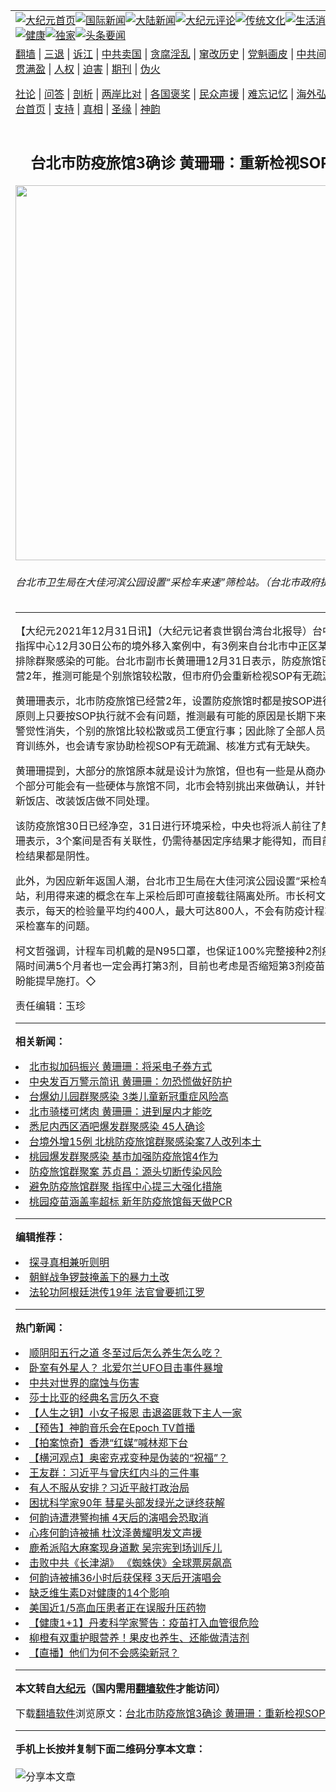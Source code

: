 <a name="1" id="1" target="_blank"></a><span id="1"></span>
<table align=center border="0"><tr><td colspan="2" VALIGN=TOP><a href="https://github.com/mobmvu3293/djy/blob/master/gb/nf1351518.md#1"><img src="https://raw.githubusercontent.com/mobmvu3293/www/master/t/djy/1.jpg" title="大纪元首页" alt="大纪元首页"></a><a href="https://github.com/mobmvu3293/djy/blob/master/gb/n24hr.md#1"><img src="https://raw.githubusercontent.com/mobmvu3293/www/master/t/djy/3.jpg" title="国际新闻" alt="国际新闻"></a><a href="https://github.com/mobmvu3293/djy/blob/master/gb/nsc413.md#1"><img src="https://raw.githubusercontent.com/mobmvu3293/www/master/t/djy/4.jpg" title="大陆新闻" alt="大陆新闻"></a><a href="https://github.com/mobmvu3293/djy/blob/master/gb/news392.md#1"><img src="https://raw.githubusercontent.com/mobmvu3293/www/master/t/djy/5.jpg" title="大纪元评论" alt="大纪元评论"></a><a href="https://github.com/mobmvu3293/djy/blob/master/gb/news2007.md#1"><img src="https://raw.githubusercontent.com/mobmvu3293/www/master/t/djy/6.jpg" title="传统文化" alt="传统文化"></a><a href="https://github.com/mobmvu3293/djy/blob/master/gb/news2008.md#1"><img src="https://raw.githubusercontent.com/mobmvu3293/www/master/t/djy/7.jpg" title="生活消费" alt="生活消费"></a><a href="https://github.com/mobmvu3293/djy/blob/master/gb/ncyule.md#1"><img src="https://raw.githubusercontent.com/mobmvu3293/www/master/t/djy/8.jpg" title="娱乐休闲" alt="娱乐休闲"></a><a href="https://github.com/mobmvu3293/djy/blob/master/gb/nsc1002.md#1"><img src="https://raw.githubusercontent.com/mobmvu3293/www/master/t/djy/9.jpg" title="健康" alt="健康"></a><a href="https://github.com/mobmvu3293/djy/blob/master/gb/nf6092.md#1"><img src="https://raw.githubusercontent.com/mobmvu3293/www/master/t/djy/10a.jpg" title="独家" alt="独家"></a><a href="https://github.com/mobmvu3293/djy/blob/master/gb/nf4514.md#1"><img src="https://raw.githubusercontent.com/mobmvu3293/www/master/t/djy/12a.jpg" title="头条要闻" alt="头条要闻"></a></td></tr>
<tr><td colspan="2" VALIGN=TOP><a target="_blank" href="https://github.com/mobmvu3293/www/blob/master/README.md?zsrh#1">翻墙</a> | <a target="_blank" href="https://github.com/mobmvu3293/djy/blob/master/gb/nf5657.md#1">三退</a> | <a target="_blank" href="https://github.com/mobmvu3293/djy/blob/master/gb/nf6124.md#1">诉江</a> | <a target="_blank" href="https://github.com/mobmvu3293/djy/blob/master/gb/nf1176117.md#1">中共卖国</a> | <a target="_blank" href="https://github.com/mobmvu3293/djy/blob/master/gb/nf5773.md#1">贪腐淫乱</a> | <a target="_blank" href="https://github.com/mobmvu3293/djy/blob/master/gb/nf1176115.md#1">窜改历史</a> | <a target="_blank" href="https://github.com/mobmvu3293/djy/blob/master/gb/nf1176107.md#1">党魁画皮</a> | <a target="_blank" href="https://github.com/mobmvu3293/djy/blob/master/gb/nf1320400.md#1">中共间谍</a> | <a target="_blank" href="https://github.com/mobmvu3293/djy/blob/master/gb/nf1176114.md#1">破坏传统</a> | <a target="_blank" href="https://github.com/mobmvu3293/ntdtv/blob/master/gb/prog447_1.md#1">恶贯满盈</a> | <a target="_blank" href="https://github.com/mobmvu3293/djy/blob/master/gb/ncid278.md#1">人权</a> | <a target="_blank" href="https://github.com/mobmvu3293/djy/blob/master/gb/nf1176111.md#1">迫害</a> | <a target="_blank" href="https://gitlab.com/szzdlab/mh-qikan/blob/master/README.md#1">期刊</a> | <a target="_blank" href="https://github.com/mobmvu3293/djy/blob/master/gb/nf5562.md#1">伪火</a></p><p><a target="_blank" href="https://github.com/mobmvu3293/djy/blob/master/gb/9p.md#1">社论</a> | <a target="_blank" href="https://github.com/mobmvu3293/djy/blob/master/gb/nf4378.md#1">问答</a> | <a target="_blank" href="https://github.com/mobmvu3293/djy/blob/master/gb/nf5792.md#1">剖析</a> | <a target="_blank" href="https://github.com/mobmvu3293/djy/blob/master/gb/nf5735.md#1">两岸比对</a> | <a target="_blank" href="https://github.com/mobmvu3293/djy/blob/master/gb/nf6119.md#1">各国褒奖</a> | <a target="_blank" href="https://github.com/mobmvu3293/djy/blob/master/gb/nf6120.md#1">民众声援</a> | <a target="_blank" href="https://github.com/mobmvu3293/djy/blob/master/gb/nf1188594.md#1">难忘记忆</a> | <a target="_blank" href="https://github.com/mobmvu3293/djy/blob/master/gb/nf3180.md#1">海外弘传</a> | <a target="_blank" href="https://github.com/mobmvu3293/djy/blob/master/gb/nf5410.md#1">万人上访</a> | <a target="_blank" href="https://github.com/mobmvu3293/www/blob/master/README.md?zsrh#1">平台首页</a> | <a target="_blank" href="https://github.com/mobmvu3293/djy/blob/master/gb/nf4386.md#1">支持</a> | <a target="_blank" href="https://github.com/mobmvu3293/djy/blob/master/gb/nf4389.md#1">真相</a> | <a target="_blank" href="https://github.com/mobmvu3293/djy/blob/master/gb/nf5790.md#1">圣缘</a> | <a target="_blank" href="https://github.com/mobmvu3293/djy/blob/master/gb/nf4786.md#1">神韵</a></td></tr>
<tr><td VALIGN=TOP width="626"><h2 align=center>台北市防疫旅馆3确诊 黄珊珊：重新检视SOP完整性</h2>
<img width="600" src="https://i.epochtimes.com/assets/uploads/2021/12/id13471903-534839-600x400.jpg" />
<h6>台北市卫生局在大佳河滨公园设置“采检车来速”筛检站。（台北市政府提供）
</h6>
<hr>
<p>【大纪元2021年12月31日讯】（大纪元记者袁世钢台湾台北报导）台中央流行疫情指挥中心12月30日公布的境外移入案例中，有3例来自<ahref="https://github.com/mobmvu3293/djy/blob/master/gb/tag/%E5%8F%B0%E5%8C%97%E5%B8%82.md#1">台北市</a>中正区某<ahref="https://github.com/mobmvu3293/djy/blob/master/gb/tag/%E9%98%B2%E7%96%AB%E6%97%85%E9%A6%86.md#1">防疫旅馆</a>，不排除<ahref="https://github.com/mobmvu3293/djy/blob/master/gb/tag/%E7%BE%A4%E8%81%9A%E6%84%9F%E6%9F%93.md#1">群聚感染</a>的可能。<ahref="https://github.com/mobmvu3293/djy/blob/master/gb/tag/%E5%8F%B0%E5%8C%97%E5%B8%82.md#1">台北市</a>副市长<ahref="https://github.com/mobmvu3293/djy/blob/master/gb/tag/%E9%BB%84%E7%8F%8A%E7%8F%8A.md#1">黄珊珊</a>12月31日表示，防疫旅馆已在台北市经营2年，推测可能是个别旅馆较松散，但市府仍会重新检视SOP有无疏漏。</p>
<p><ahref="https://github.com/mobmvu3293/djy/blob/master/gb/tag/%E9%BB%84%E7%8F%8A%E7%8F%8A.md#1">黄珊珊</a>表示，北市<ahref="https://github.com/mobmvu3293/djy/blob/master/gb/tag/%E9%98%B2%E7%96%AB%E6%97%85%E9%A6%86.md#1">防疫旅馆</a>已经营2年，设置防疫旅馆时都是按SOP进行动线设计，原则上只要按SOP执行就不会有问题，推测最有可能的原因是长期下来，工作人员的警觉性消失，个别的旅馆比较松散或员工便宜行事；因此除了全部人员要再做一次教育训练外，也会请专家协助检视SOP有无疏漏、核准方式有无缺失。</p>
<p>黄珊珊提到，大部分的旅馆原本就是设计为旅馆，但也有一些是从商办所改建的，这个部分可能会有一些硬体与旅馆不同，北市会特别挑出来做确认，并针对老旧饭店、新饭店、改装饭店做不同处理。</p>
<p>该防疫旅馆30日已经净空，31日进行环境采检，中央也将派人前往了解状况。黄珊珊表示，3个案间是否有关联性，仍需待基因定序结果才能得知，而目前工作人员筛检结果都是阴性。</p>
<p>此外，为因应新年返国人潮，台北市卫生局在大佳河滨公园设置“采检车来速”筛检站，利用得来速的概念在车上采检后即可直接载往隔离处所。市长柯文哲31日视察时表示，每天的检验量平均约400人，最大可达800人，不会有防疫计程车数量不足或采检塞车的问题。</p>
<p>柯文哲强调，计程车司机戴的是N95口罩，也保证100%完整接种2剂疫苗，符合间隔时间满5个月者也一定会再打第3剂，目前也考虑是否缩短第3剂疫苗的间隔时间，盼能提早施打。◇</p>
<p>责任编辑：玉珍</p>

<hr>


<strong>相关新闻：</strong>
<li><a href="https://github.com/mobmvu3293/djy/blob/master/gb/21/8/4/n13138650.md#1">北市拟加码振兴 黄珊珊：将采电子券方式</a></li>
<li><a href="https://github.com/mobmvu3293/djy/blob/master/gb/21/9/5/n13211925.md#1">中央发百万警示简讯 黄珊珊：勿恐慌做好防护</a></li>
<li><a href="https://github.com/mobmvu3293/djy/blob/master/gb/21/9/7/n13217337.md#1">台爆幼儿园群聚感染 3类儿童新冠重症风险高</a></li>
<li><a href="https://github.com/mobmvu3293/djy/blob/master/gb/21/9/14/n13233456.md#1">北市骑楼可烤肉 黄珊珊：进到屋内才能吃</a></li>
<li><a href="https://github.com/mobmvu3293/djy/blob/master/gb/21/12/9/n13425524.md#1">悉尼内西区酒吧爆发群聚感染 45人确诊</a></li>
<li><a href="https://github.com/mobmvu3293/djy/blob/master/gb/21/12/17/n13443568.md#1">台境外增15例 北桃防疫旅馆群聚感染案7人改列本土</a></li>
<li><a href="https://github.com/mobmvu3293/djy/blob/master/gb/21/12/17/n13443610.md#1">桃园爆发群聚感染  基市加强防疫旅馆4作为</a></li>
<li><a href="https://github.com/mobmvu3293/djy/blob/master/gb/21/12/20/n13448352.md#1">防疫旅馆群聚案 苏贞昌：源头切断传染风险</a></li>
<li><a href="https://github.com/mobmvu3293/djy/blob/master/gb/21/12/21/n13450813.md#1">避免防疫旅馆群聚 指挥中心提三大强化措施</a></li>
<li><a href="https://github.com/mobmvu3293/djy/blob/master/gb/21/12/29/n13465909.md#1">桃园疫苗涵盖率超标  新年防疫旅馆每天做PCR</a></li>
<hr>


<strong>编辑推荐：</strong>
<li><a href="https://github.com/upjkzu3674/djy/blob/master/gb/11/6/17/n3289382.md?dfh#1" target="_blank">探寻真相兼听则明</a></li><li><a href="https://github.com/tsiac2612/djy/blob/master/gb/18/6/17/n10491766.md#1" target="_blank">朝鲜战争锣鼓掩盖下的暴力土改</a></li><li><a href="https://github.com/tsiac2612/djy/blob/master/gb/19/6/30/n11355603.md#1" target="_blank">法轮功阿根廷洪传19年 法官曾要抓江罗</a></li>
<hr>

<strong>热门新闻：</strong>
<li><a href="https://github.com/mobmvu3293/djy/blob/master/gb/21/12/25/n13458714.md#1">顺阴阳五行之道 冬至过后怎么养生怎么吃？</a></li>
<li><a href="https://github.com/mobmvu3293/djy/blob/master/gb/21/12/28/n13463985.md#1">卧室有外星人？ 北爱尔兰UFO目击事件暴增</a></li>
<li><a href="https://github.com/mobmvu3293/djy/blob/master/gb/21/12/28/n13463833.md#1">中共对世界的腐蚀与伤害</a></li>
<li><a href="https://github.com/mobmvu3293/djy/blob/master/gb/21/12/24/n13457354.md#1">莎士比亚的经典名言历久不衰</a></li>
<li><a href="https://github.com/mobmvu3293/djy/blob/master/gb/21/11/15/n13376504.md#1">【人生之钥】小女子报恩 击退盗匪救下主人一家</a></li>
<li><a href="https://github.com/mobmvu3293/djy/blob/master/gb/21/12/30/n13470118.md#1">【预告】神韵音乐会在Epoch TV首播</a></li>
<li><a href="https://github.com/mobmvu3293/djy/blob/master/gb/21/12/30/n13469488.md#1">【拍案惊奇】香港“红媒”喊林郑下台</a></li>
<li><a href="https://github.com/mobmvu3293/djy/blob/master/gb/21/12/30/n13470713.md#1">【横河观点】奥密克戎变种是伪装的“祝福”？</a></li>
<li><a href="https://github.com/mobmvu3293/djy/blob/master/gb/21/12/29/n13465503.md#1">王友群：习近平与曾庆红内斗的三件事</a></li>
<li><a href="https://github.com/mobmvu3293/djy/blob/master/gb/21/12/29/n13466467.md#1">有人不服从安排？习近平敲打政治局</a></li>
<li><a href="https://github.com/mobmvu3293/djy/blob/master/gb/21/12/29/n13465668.md#1">困扰科学家90年 彗星头部发绿光之谜终获解</a></li>
<li><a href="https://github.com/mobmvu3293/djy/blob/master/gb/21/12/29/n13465567.md#1">何韵诗遭港警拘捕 4天后的演唱会恐取消</a></li>
<li><a href="https://github.com/mobmvu3293/djy/blob/master/gb/21/12/29/n13467331.md#1">心疼何韵诗被捕 杜汶泽黄耀明发文声援</a></li>
<li><a href="https://github.com/mobmvu3293/djy/blob/master/gb/21/12/29/n13466258.md#1">鹿希派陷大麻案现身道歉 吴宗宪到场训斥儿</a></li>
<li><a href="https://github.com/mobmvu3293/djy/blob/master/gb/21/12/29/n13467474.md#1">击败中共《长津湖》 《蜘蛛侠》全球票房飙高</a></li>
<li><a href="https://github.com/mobmvu3293/djy/blob/master/gb/21/12/30/n13470267.md#1">何韵诗被捕36小时后获保释 3天后开演唱会</a></li>
<li><a href="https://github.com/mobmvu3293/djy/blob/master/gb/21/12/28/n13464654.md#1">缺乏维生素D对健康的14个影响</a></li>
<li><a href="https://github.com/mobmvu3293/djy/blob/master/gb/21/12/28/n13464681.md#1">美国近1/5高血压患者正在误服升压药物</a></li>
<li><a href="https://github.com/mobmvu3293/djy/blob/master/gb/21/12/28/n13463967.md#1">【健康1+1】丹麦科学家警告：疫苗打入血管很危险</a></li>
<li><a href="https://github.com/mobmvu3293/djy/blob/master/gb/21/12/28/n13463983.md#1">柳橙有双重护眼营养！果皮也养生、还能做清洁剂</a></li>
<li><a href="https://github.com/mobmvu3293/djy/blob/master/gb/21/12/30/n13468112.md#1">【直播】他们为何不会感染新冠？</a></li>
<hr>

<strong>本文转自<a href="https://www.epochtimes.com">大纪元</a>（国内需用<a href="https://github.com/mobmvu3293/www/blob/master/README.md#8">翻墙软件</a>才能访问）</strong><p>下载<a href="https://github.com/mobmvu3293/www/blob/master/README.md#8">翻墙软件</a>浏览原文：<a href="https://www.epochtimes.com/gb/21/12/31/n13471901.htm">台北市防疫旅馆3确诊 黄珊珊：重新检视SOP完整性</a></p><hr>

<strong>手机上长按并复制下面二维码分享本文章：</strong><br><br><img src="https://chart.apis.google.com/chart?cht=qr&chs=240x240&choe=UTF-8&chld=M|2&chl=https://github.com/mobmvu3293/djy/blob/master/gb/21/12/31/n13471901.md%231" title="分享本文章"></td><td VALIGN=TOP><a href="https://github.com/mobmvu3293/djy/blob/master/gb/16/1/21/n4622075.md?dfh#1" target="_blank"><img src="https://raw.githubusercontent.com/mobmvu3293/djy/master/gb/300/wei-f1.jpg" title="中共的伪火骗局"  alt="中共的伪火骗局"></a><br><a href="https://github.com/mobmvu3293/www/blob/master/README.md?dfh#9" target="_blank"><img src="https://raw.githubusercontent.com/mobmvu3293/djy/master/gb/300/yong-h.jpg" title="永恒的见证"  alt="永恒的见证"></a><br><a href="https://github.com/mobmvu3293/djy/blob/master/gb/13/9/29/n3974789.md?dfh#1" target="_blank"><img src="https://raw.githubusercontent.com/mobmvu3293/djy/master/gb/300/shang-lnz.jpg" title="善良女子被中共投男牢"  alt="善良女子被中共投男牢"></a><br><a href="https://github.com/mobmvu3293/djy/blob/master/gb/16/3/16/n4663449.md?dfh#1" target="_blank"><img src="https://raw.githubusercontent.com/mobmvu3293/djy/master/gb/300/huo-z3.jpg" title="警卫目击活摘器官"  alt="警卫目击活摘器官"></a><br><a href="https://github.com/mobmvu3293/djy/blob/master/gb/16/8/7/n8177641.md?dfh#1" target="_blank"><img src="https://raw.githubusercontent.com/mobmvu3293/djy/master/gb/300/huo-z4.jpg" title="证人描述活摘恐怖"  alt="证人描述活摘恐怖"></a><br><a href="https://github.com/mobmvu3293/djy/blob/master/gb/10/4/19/n2881569.md?dfh#1" target="_blank"><img src="https://raw.githubusercontent.com/mobmvu3293/djy/master/gb/300/huo-z1.jpg" title="揭开活摘器官黑幕"  alt="揭开活摘器官黑幕"></a><br><a href="https://github.com/mobmvu3293/djy/blob/master/gb/10/11/7/n3077476.md?dfh#1" target="_blank"><img src="https://raw.githubusercontent.com/mobmvu3293/djy/master/gb/300/ma-ks.jpg" title="马克思的成魔之路"  alt="马克思的成魔之路"></a><br><a href="https://github.com/mobmvu3293/djy/blob/master/gb/14/6/9/n4173977.md?dfh#1" target="_blank"><img src="https://raw.githubusercontent.com/mobmvu3293/djy/master/gb/300/chang-zs.jpg" title="藏字石 蕴天机"  alt="藏字石 蕴天机"></a><br><a href="https://github.com/mobmvu3293/djy/blob/master/gb/18/5/10/n10381511.md?dfh#1" target="_blank"><img src="https://raw.githubusercontent.com/mobmvu3293/djy/master/gb/300/st1.jpg" title="关注三亿人三退"  alt="关注三亿人三退"></a><br><a href="https://github.com/mobmvu3293/djy/blob/master/gb/18/3/21/n10237682.md?dfh#1" target="_blank"><img src="https://raw.githubusercontent.com/mobmvu3293/djy/master/gb/300/jie-t.jpg" title="解体中共复兴中华"  alt="解体中共复兴中华"></a><br><a href="https://github.com/mobmvu3293/djy/blob/master/gb/9/2/9/n2422991.md?dfh#1" target="_blank"><img src="https://raw.githubusercontent.com/mobmvu3293/djy/master/gb/300/gao-zs.jpg" title="中共迫害良心律师"  alt="中共迫害良心律师"></a><br><a href="https://github.com/mobmvu3293/djy/blob/master/gb/18/12/9/n10900044.md?dfh#1" target="_blank"><img src="https://raw.githubusercontent.com/mobmvu3293/djy/master/gb/300/sj1.jpg" title="三百多万人举报江泽民"  alt="三百多万人举报江泽民"></a><br><a href="https://github.com/mobmvu3293/djy/blob/master/gb/18/8/28/n10672014.md?dfh#1" target="_blank"><img src="https://raw.githubusercontent.com/mobmvu3293/djy/master/gb/300/sj2.jpg" title="这些官员为何起诉江泽民"  alt="这些官员为何起诉江泽民"></a><br><a href="https://github.com/mobmvu3293/djy/blob/master/gb/8/12/18/n2367165.md?dfh#1" target="_blank"><img src="https://raw.githubusercontent.com/mobmvu3293/djy/master/gb/300/liangan.jpg" title="海峡两岸的强烈对比"  alt="海峡两岸的强烈对比"></a><br><a href="https://github.com/mobmvu3293/djy/blob/master/gb/15/12/10/n4593139.md?dfh#1" target="_blank"><img src="https://raw.githubusercontent.com/mobmvu3293/djy/master/gb/300/jia-ndzl.jpg" title="加拿大总理的贺信"  alt="加拿大总理的贺信"></a><br><a href="https://github.com/mobmvu3293/djy/blob/master/gb/11/6/17/n3289382.md?dfh#1" target="_blank"><img src="https://raw.githubusercontent.com/mobmvu3293/djy/master/gb/300/xiao-wd.jpg" title="探寻真相兼听则明"  alt="探寻真相兼听则明"></a><br><a href="https://github.com/mobmvu3293/djy/blob/master/gb/18/10/27/n10812623.md?dfh#1" target="_blank"><img src="https://raw.githubusercontent.com/mobmvu3293/djy/master/gb/300/yindu.jpg" title="印度媒体报道东方"  alt="印度媒体报道东方"></a><br><a href="https://github.com/mobmvu3293/djy/blob/master/gb/18/6/9/n10469652.md?dfh#1" target="_blank"><img src="https://raw.githubusercontent.com/mobmvu3293/djy/master/gb/300/xie-j.jpg" title="不一样的海外校园"  alt="不一样的海外校园"></a><br><a href="https://github.com/mobmvu3293/djy/blob/master/gb/7/4/5/n1669415.md?dfh#1" target="_blank"><img src="https://raw.githubusercontent.com/mobmvu3293/djy/master/gb/300/li-up.jpg" title="从大师到徒弟的传奇"  alt="从大师到徒弟的传奇"></a><br><a href="https://github.com/mobmvu3293/djy/blob/master/gb/17/5/26/n9191512.md?dfh#1" target="_blank"><img src="https://raw.githubusercontent.com/mobmvu3293/djy/master/gb/300/zfl2.jpg" title="亿万人与东方一本奇书"  alt="亿万人与东方一本奇书"></a><br><a href="https://github.com/mobmvu3293/djy/blob/master/gb/13/11/27/n4020290.md?dfh#1" target="_blank"><img src="https://raw.githubusercontent.com/mobmvu3293/djy/master/gb/300/zhen-h.jpg" title="大陆见不到的震撼场面"  alt="大陆见不到的震撼场面"></a><br><a href="https://github.com/mobmvu3293/djy/blob/master/gb/15/7/17/n4482910.md?dfh#1" target="_blank"><img src="https://raw.githubusercontent.com/mobmvu3293/djy/master/gb/300/dalu-sk.jpg" title="人心向善 大陆当初盛况"  alt="人心向善 大陆当初盛况"></a><br><a href="https://github.com/mobmvu3293/djy/blob/master/gb/19/1/5/n10955468.md?dfh#1" target="_blank"><img src="https://raw.githubusercontent.com/mobmvu3293/djy/master/gb/300/zfl1.jpg" title="追寻真理 这书讲什么"  alt="追寻真理 这书讲什么"></a><br><a href="https://github.com/mobmvu3293/www/blob/master/README.md?dfh#1" target="_blank"><img src="https://raw.githubusercontent.com/mobmvu3293/djy/master/gb/300/fq1.jpg" title="下载免费翻墙软件"  alt="下载免费翻墙软件"></a><br></td></tr></table>
